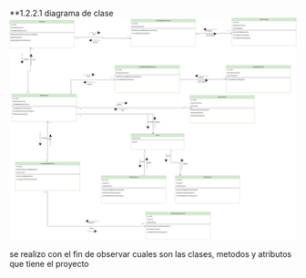 **1.2.2.1  diagrama de clase
![](https://github.com/anyilondo/businees/blob/622b8c17ceaaedec55dbd9ca4f3d1338a17d5998/imagenes/diagrama%20de%20clase/diagrama.png)

se realizo con el fin de observar cuales son las clases, metodos y atributos que tiene el proyecto

